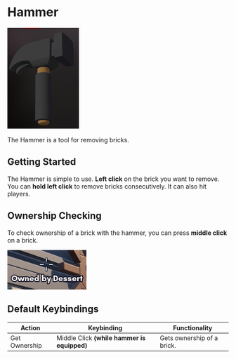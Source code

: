 # Hammer

![Hammer](images/Hammer.png)

The Hammer is a tool for removing bricks.

## Getting Started

The Hammer is simple to use. **Left click** on the brick you want to remove. You can **hold left click** to remove bricks consecutively. It can also hit players.

## Ownership Checking

To check ownership of a brick with the hammer, you can press **middle click** on a brick.

![Hammer Ownership](images/hammerownership.png)

## Default Keybindings

|Action|Keybinding|Functionality|
|---|---|---|
|Get Ownership|Middle Click **(while hammer is equipped)**|Gets ownership of a brick.|